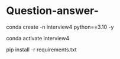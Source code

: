 # Question-answer-


conda create -n interview4 python==3.10 -y

conda activate interview4

pip install -r requirements.txt

